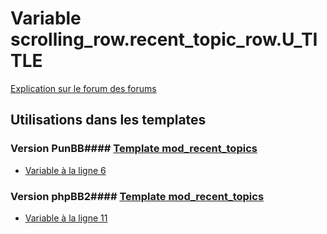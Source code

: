 # Variable scrolling_row.recent_topic_row.U_TITLE
[Explication sur le forum des forums](http://forum.forumactif.com/t294113-listing-des-variables#scrolling_row.recent_topic_row.U_TITLE)
## Utilisations dans les templates
### Version PunBB#### [Template mod_recent_topics](punbb/mod_recent_topics.md)
* [Variable à la ligne 6](../punbb/mod_recent_topics.tpl#L6)
### Version phpBB2#### [Template mod_recent_topics](subsilver/mod_recent_topics.md)
* [Variable à la ligne 11](../subsilver/mod_recent_topics.tpl#L11)